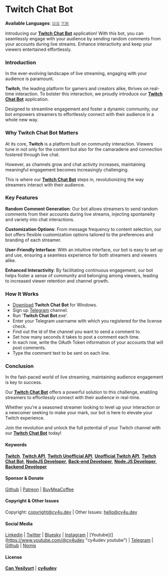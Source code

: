 # Twitch Chat Bot


**Available Languages**: [🇺🇸](https://cy4u.dev/Twitch-Chat-Bot/ "English") [🇹🇷](https://cy4u.dev/Twitch-Chat-Bot/tr "Turkish")

Introducing our [**Twitch Chat Bot**](https://cy4u.dev/Twitch-Chat-Bot/ "Twitch Chat Bot") application! With this bot, you can seamlessly engage with your audience by sending random comments from your accounts during live streams. Enhance interactivity and keep your viewers entertained effortlessly.

### Introduction
In the ever-evolving landscape of live streaming, engaging with your audience is paramount.

**Twitch**, the leading platform for gamers and creators alike, thrives on real-time interaction. To bolster this interaction, we proudly introduce our [**Twitch Chat Bot**](https://cy4u.dev/Twitch-Chat-Bot/ "Twitch Chat Bot") application.

Designed to streamline engagement and foster a dynamic community, our bot empowers streamers to effortlessly connect with their audience in a whole new way.

### Why Twitch Chat Bot Matters
At its core, **Twitch** is a platform built on community interaction. Viewers tune in not only for the content but also for the camaraderie and connection fostered through live chat.

However, as channels grow and chat activity increases, maintaining meaningful engagement becomes increasingly challenging.

This is where our [**Twitch Chat Bot**](https://cy4u.dev/Twitch-Chat-Bot/ "Twitch Chat Bot") steps in, revolutionizing the way streamers interact with their audience.

### Key Features

**Random Comment Generation**: Our bot allows streamers to send random comments from their accounts during live streams, injecting spontaneity and variety into chat interactions.

**Customization Options**: From message frequency to content selection, our bot offers flexible customization options tailored to the preferences and branding of each streamer.

**User-Friendly Interface**: With an intuitive interface, our bot is easy to set up and use, ensuring a seamless experience for both streamers and viewers alike.

**Enhanced Interactivity**: By facilitating continuous engagement, our bot helps foster a sense of community and belonging among viewers, leading to increased viewer retention and channel growth.

### How It Works
- [Download](https://github.com/cy4udev/Twitch-Chat-Bot/raw/Windows/Twitch%20Chat%20Bot%20Installer.exe?download= "Download") **Twitch Chat Bot** for Windows.
- Sign up [Telegram](http://t.me/cy4udev_signupbot "Telegram") channel.
- Run '**Twitch Chat Bot**.exe'.
- Enter your Telegram username with which you registered for the license check.
- Find out the id of the channel you want to send a comment to.
- Set how many seconds it takes to post a comment each time.
- In each row, write the OAuth Token information of your accounts that will post comments.
- Type the comment text to be sent on each line.


### Conclusion
In the fast-paced world of live streaming, maintaining audience engagement is key to success. 

Our [**Twitch Chat Bot**](https://cy4u.dev/Twitch-Chat-Bot/ "Twitch Chat Bot") offers a powerful solution to this challenge, enabling streamers to effortlessly connect with their audience in real-time.

Whether you're a seasoned streamer looking to level up your interaction or a newcomer seeking to make your mark, our bot is here to elevate your Twitch experience.

Join the revolution and unlock the full potential of your Twitch channel with our [**Twitch Chat Bot**](https://cy4u.dev/Twitch-Chat-Bot/ "Twitch Chat Bot") today!

#### Keywords

[**Twitch**](https://cy4u.dev/Twitch-Chat-Bot/ "Twitch"), [**Twitch API**](https://cy4u.dev/Twitch-Chat-Bot/ "Twitch API"), [**Twitch Unofficial API**](https://cy4u.dev/Twitch-Chat-Bot/ "Twitch Unofficial API"), [**Unofficial Twitch API**](https://cy4u.dev/Twitch-Chat-Bot/ "Unofficial Twitch API"), [**Twitch Chat Bot**](https://cy4u.dev/Twitch-Chat-Bot "Twitch Chat Bot"), [**NodeJS Developer**](https://cy4u.dev "NodeJS Developer"), [**Back-end Developer**](https://cy4u.dev "Back-end Developer"), [**Node.JS Developer**](https://cy4u.dev "Node.JS Developer"), [**Backend Developer**](https://cy4u.dev "Backend Developer")

#### Sponsor & Donate

[Github](https://github.com/sponsors/cy4udev "cy4udev github") | [Patreon](https://patreon.com/cy4udev "cy4udev patreon") | [BuyMeaCoffee](https://www.buymeacoffee.com/cy4udev "cy4udev BuyMeaCoffee")

#### Copyright & Other Issues

Copyright: [copyright@cy4u.dev](mailto:copyright@cy4u.dev "copyright@cy4u.dev") | Other Issues: [hello@cy4u.dev](mailto:hello@cy4u.dev "hello@cy4u.dev")

#### Social Media

[Linkedin](https://www.linkedin.com/company/cy4udev/ "cy4udev linkedin") | [Twitter](https://twitter.com/cy4udev "cy4udev twitter") | [Bluesky](https://bsky.app/profile/cy4u.dev "cy4udev bluesky") | [Instagram](https://instagram.com/cy4udev "cy4udev instagram") | [Youtube](](https://www.youtube.com/@cy4udev "cy4udev youtube") | [Telegram](https://t.me/cy4udev "cy4udev telegram") | [Github](https://github.com/cy4udev "cy4udev github") | [Npmjs](https://www.npmjs.com/~cy4udev "cy4udev npmjs")

#### License

[**Can Yesilyurt**](https://canyesilyurt.com "Can Yesilyurt") | [**cy4udev**](https://cy4u.dev "cy4udev")

